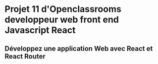 # Projet 11 d'Openclassrooms developpeur web front end Javascript React
## Développez une application Web avec React et React Router

